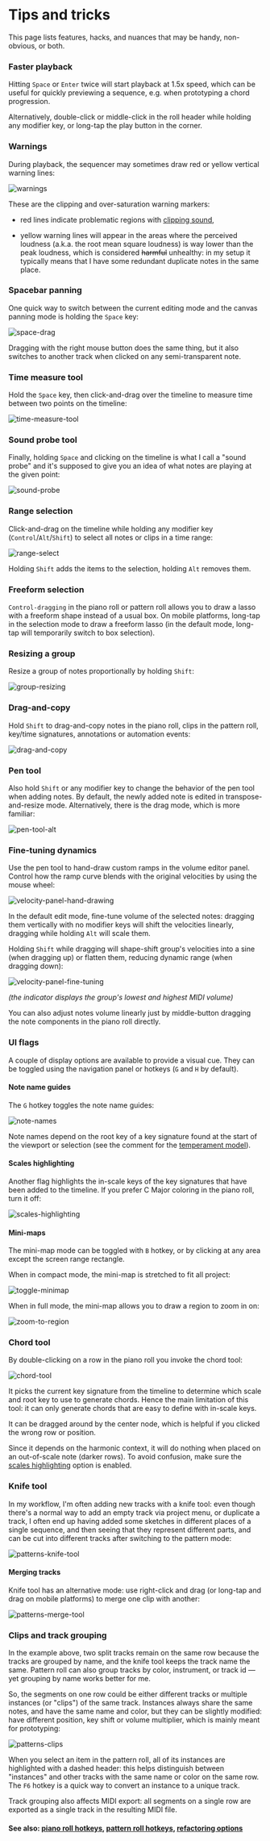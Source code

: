 # Tips and tricks

This page lists features, hacks, and nuances that may be handy, non-obvious, or both.

### Faster playback

Hitting `Space` or `Enter` twice will start playback at 1.5x speed, which can be useful for quickly previewing a sequence, e.g. when prototyping a chord progression.

Alternatively, double-click or middle-click in the roll header while holding any modifier key, or long-tap the play button in the corner.

### Warnings

During playback, the sequencer may sometimes draw red or yellow vertical warning lines:

![warnings]

These are the clipping and over-saturation warning markers:

 - red lines indicate problematic regions with [clipping sound](https://en.wikipedia.org/wiki/Clipping_(audio)),

 - yellow warning lines will appear in the areas where the perceived loudness (a.k.a. the root mean square loudness) is way lower than the peak loudness, which is considered ~~harmful~~ unhealthy: in my setup it typically means that I have some redundant duplicate notes in the same place.

### Spacebar panning

One quick way to switch between the current editing mode and the canvas panning mode is holding the `Space` key:

![space-drag]

Dragging with the right mouse button does the same thing, but it also switches to another track when clicked on any semi-transparent note.

### Time measure tool

Hold the `Space` key, then click-and-drag over the timeline to measure time between two points on the timeline:

![time-measure-tool]

### Sound probe tool

Finally, holding `Space` and clicking on the timeline is what I call a "sound probe" and it's supposed to give you an idea of what notes are playing at the given point:

![sound-probe]

### Range selection

Click-and-drag on the timeline while holding any modifier key (`Control`/`Alt`/`Shift`) to select all notes or clips in a time range:

![range-select]

Holding `Shift` adds the items to the selection, holding `Alt` removes them.

### Freeform selection

`Control-dragging` in the piano roll or pattern roll allows you to draw a lasso with a freeform shape instead of a usual box. On mobile platforms, long-tap in the selection mode to draw a freeform lasso (in the default mode, long-tap will temporarily switch to box selection).

### Resizing a group

Resize a group of notes proportionally by holding `Shift`:

![group-resizing]

### Drag-and-copy

Hold `Shift` to drag-and-copy notes in the piano roll, clips in the pattern roll, key/time signatures, annotations or automation events:

![drag-and-copy]

### Pen tool

Also hold `Shift` or any modifier key to change the behavior of the pen tool when adding notes. By default, the newly added note is edited in transpose-and-resize mode. Alternatively, there is the drag mode, which is more familiar:

![pen-tool-alt]

### Fine-tuning dynamics

Use the pen tool to hand-draw custom ramps in the volume editor panel. Control how the ramp curve blends with the original velocities by using the mouse wheel:

![velocity-panel-hand-drawing]

In the default edit mode, fine-tune volume of the selected notes: dragging them vertically with no modifier keys will shift the velocities linearly, dragging while holding `Alt` will scale them.

Holding `Shift` while dragging will shape-shift group's velocities into a sine (when dragging up) or flatten them, reducing dynamic range (when dragging down):

![velocity-panel-fine-tuning]

*(the indicator displays the group's lowest and highest MIDI volume)*

You can also adjust notes volume linearly just by middle-button dragging the note components in the piano roll directly.

### UI flags

A couple of display options are available to provide a visual cue. They can be toggled using the navigation panel or hotkeys (`G` and `H` by default).

#### Note name guides

The `G` hotkey toggles the note name guides:

![note-names]

Note names depend on the root key of a key signature found at the start of the viewport or selection (see the comment for the [temperament model](configs.md#temperaments)).

#### Scales highlighting

Another flag highlights the in-scale keys of the key signatures that have been added to the timeline. If you prefer C Major coloring in the piano roll, turn it off:

![scales-highlighting]

#### Mini-maps

The mini-map mode can be toggled with `B` hotkey, or by clicking at any area except the screen range rectangle.

When in compact mode, the mini-map is stretched to fit all project:

![toggle-minimap]

When in full mode, the mini-map allows you to draw a region to zoom in on:

![zoom-to-region]

### Chord tool

By double-clicking on a row in the piano roll you invoke the chord tool:

![chord-tool]

It picks the current key signature from the timeline to determine which scale and root key to use to generate chords. Hence the main limitation of this tool: it can only generate chords that are easy to define with in-scale keys.

It can be dragged around by the center node, which is helpful if you clicked the wrong row or position.

Since it depends on the harmonic context, it will do nothing when placed on an out-of-scale note (darker rows). To avoid confusion, make sure the [scales highlighting](#scales-highlighting) option is enabled.

### Knife tool

In my workflow, I'm often adding new tracks with a knife tool: even though there's a normal way to add an empty track via project menu, or duplicate a track, I often end up having added some sketches in different places of a single sequence, and then seeing that they represent different parts, and can be cut into different tracks after switching to the pattern mode:

![patterns-knife-tool]

#### Merging tracks

Knife tool has an alternative mode: use right-click and drag (or long-tap and drag on mobile platforms) to merge one clip with another:

![patterns-merge-tool]

### Clips and track grouping

In the example above, two split tracks remain on the same row because the tracks are grouped by name, and the knife tool keeps the track name the same. Pattern roll can also group tracks by color, instrument, or track id — yet grouping by name works better for me.

So, the segments on one row could be either different tracks or multiple instances (or "clips") of the same track. Instances always share the same notes, and have the same name and color, but they can be slightly modified: have different position, key shift or volume multiplier, which is mainly meant for prototyping:

![patterns-clips]

When you select an item in the pattern roll, all of its instances are highlighted with a dashed header: this helps distinguish between "instances" and other tracks with the same name or color on the same row. The `F6` hotkey is a quick way to convert an instance to a unique track.

Track grouping also affects MIDI export: all segments on a single row are exported as a single track in the resulting MIDI file.

#### See also: [piano roll hotkeys](hotkeys.md#piano-roll), [pattern roll hotkeys](hotkeys.md#pattern-roll), [refactoring options](refactoring.md)


[space-drag]: images/space-drag.png "Dragging the canvas"
[time-measure-tool]: images/time-measure.png "Time measure tool"
[sound-probe]: images/sound-probe.png "Sound probe tool"
[range-select]: images/range-select.png "Range selection"

[group-resizing]: images/group-resizing.png "Resizing notes with shift"
[pen-tool-alt]: images/pen-tool-alt.png "Adding notes with shift"
[drag-and-copy]: images/drag-and-copy.png "Drag-and-copy"

[toggle-minimap]: images/toggle-minimap.png "Mini-map view modes"
[zoom-to-region]: images/zoom-to-region.png "Mini-map zoom-to-region"
[scales-highlighting]: images/scales-highlighting.png "Scales highlighting"
[note-names]: images/note-names.png "Note name guides"

[chord-tool]: images/chord-tool.png "The chord tool"

[warnings]: images/warnings.png "Clipping and over-saturation warning markers"
[velocity-panel-fine-tuning]: images/velocity-panel-fine-tuning.png "Velocity fine-tuning"
[velocity-panel-hand-drawing]:  images/velocity-panel-hand-drawing.png "Hand-drawing velocities shape"

[patterns-knife-tool]: images/patterns-knife-tool.png "Using knife tool in pattern mode"
[patterns-merge-tool]: images/patterns-merge-tool.png "Merging tracks in pattern mode"
[patterns-clips]: images/patterns-track-clips.png "Track instances (clips) and their modifications"
